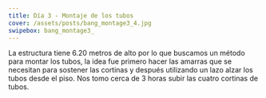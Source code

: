 ```yaml
---
title: Día 3 - Montaje de los tubos
cover: /assets/posts/bang_montage3_4.jpg
swipebox: bang_montage3_
---
```

La estructura tiene 6.20 metros de alto por lo que buscamos un método para montar los tubos, la idea fue primero hacer las amarras que se necesitan para sostener las cortinas y después utilizando un lazo alzar los tubos desde el piso. Nos tomo cerca de 3 horas subir las cuatro cortinas de tubos.
